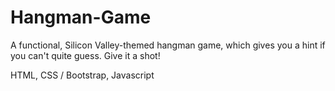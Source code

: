 # Hangman-Game
A functional, Silicon Valley-themed hangman game, which gives you a hint if you can't quite guess. Give it a shot!

HTML, CSS / Bootstrap, Javascript
